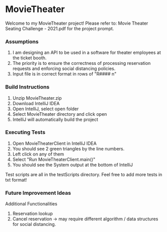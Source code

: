 <h1>MovieTheater</h1>
Welcome to my MovieTheater project! Please refer to: Movie Theater Seating Challenge - 2021.pdf for the project prompt.

<h3>Assumptions</h3><ol>
<li>I am designing an API to be used in a software for theater employees at the ticket booth.</li>
<li>The priority is to ensure the correctness of processing reservation requests and enforcing social distancing policies.</li>
<li>Input file is in correct format in rows of "R#### n"</li>
</ol>

<h3>Build Instructions</h3>
<ol>
<li>Unzip MovieTheater.zip</li>
<li>Download IntelliJ IDEA</li>
<li>Open IntelliJ, select open folder</li>
<li>Select MovieTheater directory and click open</li>
<li>IntelliJ will automatically build the project</li>
</ol>

<h3>Executing Tests</h3>
<ol>
<li>Open MovieTheaterClient in IntelliJ IDEA</li>
<li>You should see 2 green triangles by the line numbers.</li>
<li>Left click on any of them</li>
<li>Select "Run MovieTheaterClient.main()"</li>
<li>You should see the System output at the bottom of IntelliJ</li>
</ol>

Test scripts are all in the testScripts directory. Feel free to add more tests in txt format!

<h3>Future Improvement Ideas</h3>
Additional Functionalities
<ol>
<li>Reservation lookup</li>
<li>Cancel reservation -> may require different algorithm / data structures for social distancing.</li>
</ol>
